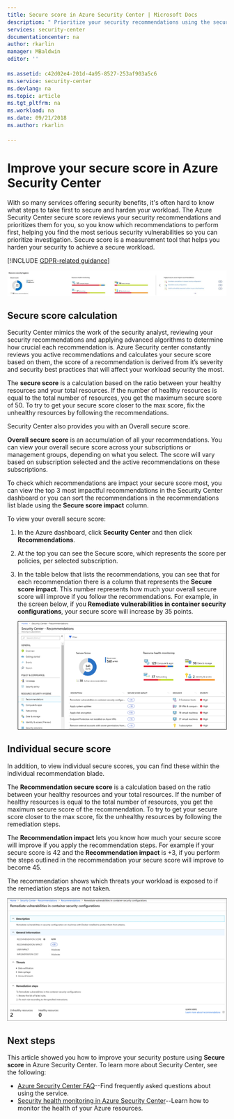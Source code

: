 ```yaml
---
title: Secure score in Azure Security Center | Microsoft Docs
description: " Prioritize your security recommendations using the secure score in Azure Security Center. "
services: security-center
documentationcenter: na
author: rkarlin
manager: MBaldwin
editor: ''

ms.assetid: c42d02e4-201d-4a95-8527-253af903a5c6
ms.service: security-center
ms.devlang: na
ms.topic: article
ms.tgt_pltfrm: na
ms.workload: na
ms.date: 09/21/2018
ms.author: rkarlin

---
```

# Improve your secure score in Azure Security Center


With so many services offering security benefits, it's often hard to know what steps to take first to secure and harden your workload. The Azure Security Center secure score reviews your security recommendations and prioritizes them for you, so you know which recommendations to perform first, helping you find the most serious security vulnerabilities so you can prioritize investigation. Secure score is a measurement tool that helps you harden your security to achieve a secure workload.

[!INCLUDE [GDPR-related guidance](../../includes/gdpr-intro-sentence.md)]


![Secure score dashboard](./media/security-center-secure-score/secure-score-dashboard.png)

## Secure score calculation

Security Center mimics the work of the security analyst, reviewing your security recommendations and applying advanced algorithms to determine how crucial each recommendation is.
Azure Security center constantly reviews you active recommendations and calculates your secure score based on them, the score of a recommendation is derived from it’s severity and security best practices that will affect your workload security the most.

The **secure score** is a calculation based on the ratio between your healthy resources and your total resources. If the number of healthy resources is equal to the total number of resources, you get the maximum secure score of 50. To try to get your secure score closer to the max score, fix the unhealthy resources by following the recommendations.

Security Center also provides you with an Overall secure score. 

**Overall secure score** is an accumulation of all your recommendations. You can view your overall secure score across your subscriptions or management groups, depending on what you select. The score will vary based on subscription selected and the active recommendations on these subscriptions.

 

To check which recommendations are impact your secure score most, you can view the top 3 most impactful recommendations in the Security Center dashboard or you can sort the recommendations in the recommendations list blade using the **Secure score impact** column.


To view your overall secure score:

1. In the Azure dashboard, click **Security Center** and then click **Recommendations**.
2. At the top you can see the Secure score, which represents the score per policies, per selected subscription. 
2. In the table below that lists the recommendations, you can see that for each recommendation there is a column that represents the **Secure score impact**. This number represents how much your overall secure score will improve if you follow the recommendations. For example, in the screen below, if you **Remediate vulnerabilities in container security configurations**, your secure score will increase by 35 points.

   ![secure score](./media/security-center-secure-score/security-center-secure-score1.png)

## Individual secure score

In addition, to view individual secure scores, you can find these within the individual recommendation blade.  

The **Recommendation secure score** is a calculation based on the ratio between your healthy resources and your total resources. If the number of healthy resources is equal to the total number of resources, you get the maximum secure score of the recommendation. To try to get your secure score closer to the max score, fix the unhealthy resources by following the remediation steps.

The **Recommendation impact** lets you know how much your secure score will improve if you apply the recommendation steps. For example if your secure score is 42 and the **Recommendation impact** is +3, if you perform the steps outlined in the recommendation your secure score will improve to become 45.

The recommendation shows which threats your workload is exposed to if the remediation steps are not taken.

![individual recommendation secure score](./media/security-center-secure-score/indiv-recommendation-secure-score.png)

## Next steps
This article showed you how to improve your security posture using **Secure score** in Azure Security Center. To learn more about Security Center, see the following:

* [Azure Security Center FAQ](security-center-faq.md)--Find frequently asked questions about using the service.
* [Security health monitoring in Azure Security Center](security-center-monitoring.md)--Learn how to monitor the health of your Azure resources.


